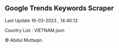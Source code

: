 

## Google Trends Keywords Scraper 
 
Last Update 16-03-2023 , 14:40:12

Country List :
VIETNAM.json



© Abdul Muttaqin 
